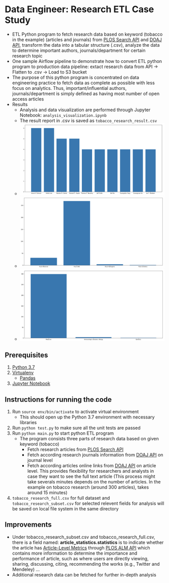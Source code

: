 # Data Engineer: Research ETL Case Study
* ETL Python program to fetch research data based on keyword (tobacco in the example) (articles and journals) from [PLOS Search API](http://api.plos.org/solr/examples) and [DOAJ API](https://doaj.org/api/v1/docs#!/Search/get_api_v1_search_articles_search_query), transform the data into a tabular structure (.csv), analyze the data to determine important authors, journals/department for certain research topic
* One sample Airflow pipeline to demonstrate how to convert ETL python program to production data pipeline: extact research data from API -> Flatten to .csv -> Load to S3 bucket 
* The purpose of this python program is concentrated on data engineering practice to fetch data as complete as possible with less focus on analytics. Thus, important/influential authors, journals/department is simply defined as having most number of open access articles 
* Results
	* Analysis and data visualization are performed through Jupyter Notebook: `analysis_visualization.ipynb`
	* The result report in .csv is saved as `tobacco_research_result.csv`
	* ![alt text](https://github.com/xinlutu2/research_data_pipeline/blob/master/images/author.png 'author result')
	* ![alt text](https://github.com/xinlutu2/research_data_pipeline/blob/master/images/journal.png 'journal result')
	* ![alt text](https://github.com/xinlutu2/research_data_pipeline/blob/master/images/subject.png 'subject result')

## Prerequisites
1. [Python 3.7](https://www.python.org/)
2. [Virtualenv](https://virtualenv.pypa.io/en/latest/)
	* [Pandas](https://pandas.pydata.org/) 
3. [Jupyter Notebook](http://jupyter.org/)

## Instructions for running the code
1. Run `source env/bin/activate` to activate virtual environment
	* This should open up the Python 3.7 environment with necessary libraries
2. Run `python test.py` to make sure all the unit tests are passed
3. Run `python main.py` to start python ETL program
	* The program consists three parts of research data based on given keyword (tobacco)
		* Fetch research articles from [PLOS Search API](http://api.plos.org/solr/examples)
		* Fetch according research journals information from [DOAJ API](https://doaj.org/api/v1/docs#!/Search/get_api_v1_search_articles_search_query) on journal level
		* Fetch according articles online links from [DOAJ API](https://doaj.org/api/v1/docs#!/Search/get_api_v1_search_articles_search_query) on article level. This provides flexibility for researchers and analysts in case they want to see the full text article (This process might take severals minutes depends on the number of articles. In the example on tobacco research (around 300 articles), takes around 15 minutes)
4. `tobacco_research_full.csv` for full dataset and `tobacco_research_subset.csv` for selected relevent fields for analysis will be saved on local file system in the same directory

## Improvements
* Under tobacco_research_subset.csv and tobacco_research_full.csv, there is a field named: **article_statistics.statistics** is to indicate whether the article has [Article-Level Metrics](http://alm.plos.org/) through [PLOS ALM API](http://alm.plos.org/api) which contains more information to determine the importance and performance of article, such as where users are directly viewing, sharing, discussing, citing, recommending the works (e.g., Twitter and Mendeley) ... 
* Additional research data can be fetched for further in-depth analysis






